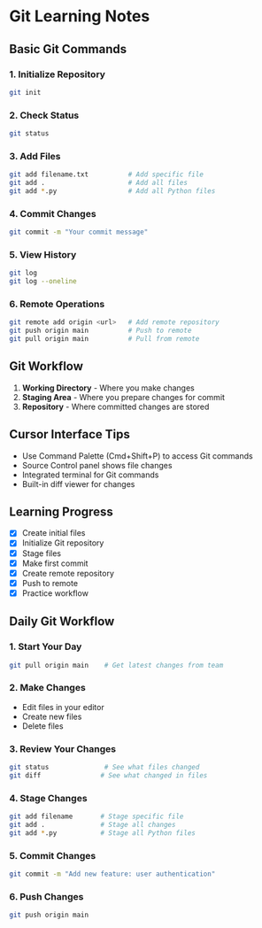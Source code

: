 # Git Learning Notes

## Basic Git Commands

### 1. Initialize Repository
```bash
git init
```

### 2. Check Status
```bash
git status
```

### 3. Add Files
```bash
git add filename.txt          # Add specific file
git add .                     # Add all files
git add *.py                  # Add all Python files
```

### 4. Commit Changes
```bash
git commit -m "Your commit message"
```

### 5. View History
```bash
git log
git log --oneline
```

### 6. Remote Operations
```bash
git remote add origin <url>   # Add remote repository
git push origin main          # Push to remote
git pull origin main          # Pull from remote
```

## Git Workflow

1. **Working Directory** - Where you make changes
2. **Staging Area** - Where you prepare changes for commit
3. **Repository** - Where committed changes are stored

## Cursor Interface Tips

- Use Command Palette (Cmd+Shift+P) to access Git commands
- Source Control panel shows file changes
- Integrated terminal for Git commands
- Built-in diff viewer for changes

## Learning Progress

- [x] Create initial files
- [x] Initialize Git repository
- [x] Stage files
- [x] Make first commit
- [x] Create remote repository
- [x] Push to remote
- [x] Practice workflow

## Daily Git Workflow

### 1. Start Your Day
```bash
git pull origin main    # Get latest changes from team
```

### 2. Make Changes
- Edit files in your editor
- Create new files
- Delete files

### 3. Review Your Changes
```bash
git status              # See what files changed
git diff               # See what changed in files
```

### 4. Stage Changes
```bash
git add filename       # Stage specific file
git add .              # Stage all changes
git add *.py           # Stage all Python files
```

### 5. Commit Changes
```bash
git commit -m "Add new feature: user authentication"
```

### 6. Push Changes
```bash
git push origin main
```
